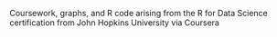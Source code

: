 Coursework, graphs, and R code arising from the R for Data Science certification from John Hopkins University via Coursera
